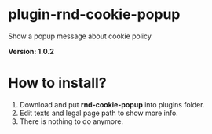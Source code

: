 # plugin-rnd-cookie-popup
Show a popup message about cookie policy

**Version: 1.0.2**


# How to install?

1. Download and put **rnd-cookie-popup** into plugins folder.
2. Edit texts and legal page path to show more info.
3. There is nothing to do anymore.
